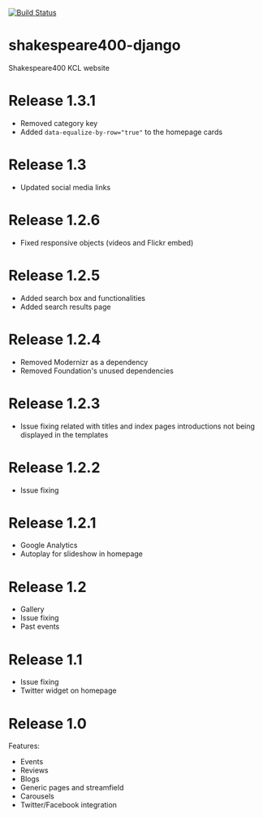 [![Build Status](https://travis-ci.org/kingsdigitallab/shakespeare400-django.svg?branch=master)](https://travis-ci.org/kingsdigitallab/shakespeare400-django)

# shakespeare400-django
Shakespeare400 KCL website

# Release 1.3.1
* Removed category key
* Added `data-equalize-by-row="true"` to the homepage cards

# Release 1.3
* Updated social media links

# Release 1.2.6
* Fixed responsive objects (videos and Flickr embed)

# Release 1.2.5
* Added search box and functionalities
* Added search results page

# Release 1.2.4
* Removed Modernizr as a dependency
* Removed Foundation's unused dependencies

# Release 1.2.3
* Issue fixing related with titles and index pages introductions not being displayed in the templates

# Release 1.2.2
* Issue fixing

# Release 1.2.1
* Google Analytics
* Autoplay for slideshow in homepage

# Release 1.2
* Gallery
* Issue fixing
* Past events

# Release 1.1
* Issue fixing
* Twitter widget on homepage

# Release 1.0
Features:
* Events
* Reviews
* Blogs
* Generic pages and streamfield
* Carousels
* Twitter/Facebook integration
